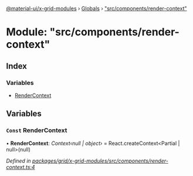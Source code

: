 [@material-ui/x-grid-modules](../README.md) › [Globals](../globals.md) › ["src/components/render-context"](_src_components_render_context_.md)

# Module: "src/components/render-context"

## Index

### Variables

* [RenderContext](_src_components_render_context_.md#const-rendercontext)

## Variables

### `Const` RenderContext

• **RenderContext**: *Context‹null | object›* = React.createContext<Partial<RenderContextProps> | null>(null)

*Defined in [packages/grid/x-grid-modules/src/components/render-context.ts:4](https://github.com/mui-org/material-ui-x/blob/02342a6/packages/grid/x-grid-modules/src/components/render-context.ts#L4)*
